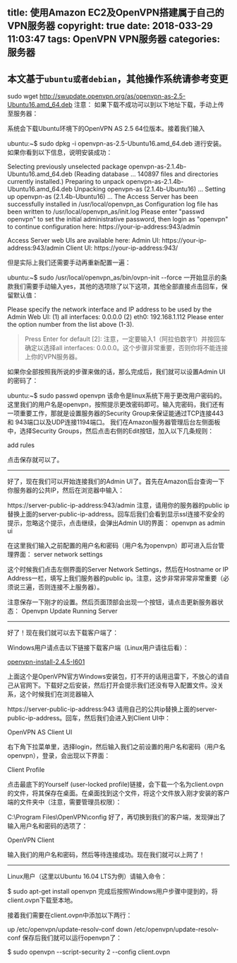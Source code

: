 title: 使用Amazon EC2及OpenVPN搭建属于自己的VPN服务器 
copyright: true
date: 2018-033-29 11:03:47
tags: OpenVPN VPN服务器
categories: 服务器
---

## 本文基于`ubuntu或者debian`，其他操作系统请参考变更

sudo wget http://swupdate.openvpn.org/as/openvpn-as-2.5-Ubuntu16.amd_64.deb
注意： 如果下载不成功可以到以下地址下载，手动上传至服务器： 

系统会下载Ubuntu环境下的OpenVPN AS 2.5 64位版本。接着我们输入

ubuntu:~$ sudo dpkg -i openvpn-as-2.5-Ubuntu16.amd_64.deb
进行安装。如果你看到以下信息，说明安装成功：

Selecting previously unselected package openvpn-as-2.1.4b-Ubuntu16.amd_64.deb
(Reading database ... 140897 files and directories currently installed.)
Preparing to unpack openvpn-as-2.1.4b-Ubuntu16.amd_64.deb 
Unpacking openvpn-as (2.1.4b-Ubuntu16) ...
Setting up openvpn-as (2.1.4b-Ubuntu16) ...
The Access Server has been successfully installed in /usr/local/openvpn_as
Configuration log file has been written to /usr/local/openvpn_as/init.log
Please enter "passwd openvpn" to set the initial
administrative password, then login as "openvpn" to continue
configuration here: https://your-ip-address:943/admin

Access Server web UIs are available here:
Admin  UI: https://your-ip-address:943/admin
Client UI: https://your-ip-address:943/

但是实际上我们还需要手动再重新配置一遍：

ubuntu:~$ sudo /usr/local/openvpn_as/bin/ovpn-init --force
一开始显示的条款我们需要手动输入yes，其他的选项除了以下这项，其他全部直接点击回车，保留默认值：

Please specify the network interface and IP address to be
used by the Admin Web UI:
(1) all interfaces: 0.0.0.0
(2) eth0: 192.168.1.112
Please enter the option number from the list above (1-3).
> Press Enter for default [2]:
注意，一定要输入1（阿拉伯数字1）并按回车确定以选择all interfaces: 0.0.0.0。这个步骤非常重要，否则你将不能连接上你的VPN服务器。

如果你全部按照我所说的步骤来做的话，那么完成后，我们就可以设置Admin UI的密码了：

ubuntu:~$ sudo passwd openvpn
该命令是linux系统下用于更改用户密码的。这里我们的用户名是openvpn，按照提示更改密码即可。输入完密码，我们还有一项重要工作，那就是设置服务器的Security Group来保证能通过TCP连接443和 943端口以及UDP连接1194端口。 
我们在Amazon服务器管理后台左侧面板中，选择Security Groups，然后点击右侧的Edit按钮，加入以下几条规则：

add rules

点击保存就可以了。


--------------------------------------------------------------------------------

好了，现在我们可以开始连接我们的Admin UI了。首先在Amazon后台查询一下你服务器的公共IP，然后在浏览器中输入：

https://server-public-ip-address:943/admin
注意，请用你的服务器的public ip替换上面的server-public-ip-address。回车后我们会看到显示ssl连接不安全的提示，忽略这个提示，点击继续，会弹出Admin UI的界面： 
openvpn as admin ui

在这里我们输入之前配置的用户名和密码（用户名为openvpn）即可进入后台管理界面： 
server network settings

这个时候我们点击左侧界面的Server Network Settings，然后在Hostname or IP Address一栏，填写上我们服务器的public ip。注意，这步非常非常非常重要（必须说三遍，否则连接不上服务器）。

注意保存一下刚才的设置。然后页面顶部会出现一个按钮，请点击更新服务器状态： 
Openvpn Update Running Server


--------------------------------------------------------------------------------

好了！现在我们就可以去下载客户端了：

Windows用户请点击以下链接下载客户端（Linux用户请往后看）：

[openvpn-install-2.4.5-I601](https://swupdate.openvpn.org/community/releases/openvpn-install-2.4.5-I601.exe)

上面这个是OpenVPN官方Windows安装包，打不开的话用迅雷下，不放心的请自己从官网下。下载好之后安装，然后打开会提示我们还没有导入配置文件。没关系，这个时候我们在浏览器输入

https://server-public-ip-address:943
请用自己的公共ip替换上面的server-public-ip-address。回车，然后我们会进入到Client UI中：

OpenVPN AS Client UI

右下角下拉菜单里，选择login，然后输入我们之前设置的用户名和密码（用户名openvpn），登录，会出现以下界面：

Client Profile

点击最底下的Yourself (user-locked profile)链接，会下载一个名为client.ovpn的文件，将其保存在桌面。在桌面找到这个文件，将这个文件放入刚才安装的客户端的文件夹中（注意，需要管理员权限）：

C:\Program Files\OpenVPN\config
好了，再切换到我们的客户端，发现弹出了输入用户名和密码的选项了：

OpenVPN Client

输入我们的用户名和密码，然后等待连接成功。现在我们就可以上网了！


--------------------------------------------------------------------------------

Linux用户（这里以Ubuntu 16.04 LTS为例）请输入命令：

$ sudo apt-get install openvpn
完成后按照Windows用户步骤中提到的，将client.ovpn下载至本地。

接着我们需要在client.ovpn中添加以下两行：

up /etc/openvpn/update-resolv-conf
down /etc/openvpn/update-resolv-conf
保存后我们就可以运行openvpn了：

$ sudo openvpn --script-security 2 --config client.ovpn
